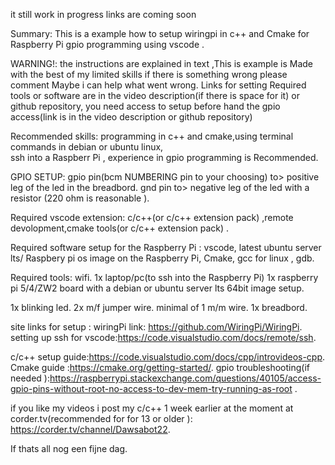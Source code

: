 it still work in progress links are coming soon

Summary: This is a example how to setup wiringpi in c++ and Cmake
for Raspberry Pi gpio programming using vscode .


WARNING!: the instructions are explained in text ,This is example is Made with the best of my
limited skills if there is something wrong please comment Maybe i can help what went wrong.
 Links for setting Required tools or software are in the video description(if there is space for it) or github repository, you need access to setup before hand the gpio access(link is in the video description  or github repository)

Recommended skills:
 programming in c++ and cmake,using terminal commands in debian or ubuntu linux,  
 ssh into a Raspberr Pi , experience in gpio programming is Recommended.

GPIO SETUP:
gpio pin(bcm NUMBERING pin to your choosing) to> positive leg  of the 
led in the
breadbord.
gnd pin to> negative  leg of the led with a resistor (220 ohm is reasonable
).

Required vscode extension:
c/c++(or c/c++ extension pack) ,remote devolopment,cmake tools(or c/c++ extension pack) .


 Required software setup for the Raspberry Pi :
 vscode, latest ubuntu server lts/ Raspbery pi os image on the Raspberry Pi,
 Cmake, gcc for linux , gdb.

 Required tools:
 wifi.
1x laptop/pc(to ssh into the Raspberry Pi)
1x raspberry pi 5/4/ZW2 board with a debian or ubuntu server lts  64bit image setup.

1x blinking led.
2x m/f jumper wire.
minimal of 1 m/m wire.
1x breadbord.

site links for setup :
wiringPi link: https://github.com/WiringPi/WiringPi.
setting up ssh for vscode:https://code.visualstudio.com/docs/remote/ssh.

c/c++ setup guide:https://code.visualstudio.com/docs/cpp/introvideos-cpp.
Cmake guide :https://cmake.org/getting-started/.
gpio troubleshooting(if needed ):https://raspberrypi.stackexchange.com/questions/40105/access-gpio-pins-without-root-no-access-to-dev-mem-try-running-as-root .

if you like my videos i post my c/c++ 1 week earlier at the moment at corder.tv(recommended for for 13 or older ): https://corder.tv/channel/Dawsabot22.



If thats all nog een fijne dag.
